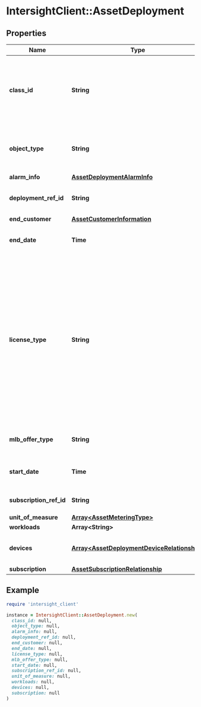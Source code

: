 # IntersightClient::AssetDeployment

## Properties

| Name | Type | Description | Notes |
| ---- | ---- | ----------- | ----- |
| **class_id** | **String** | The fully-qualified name of the instantiated, concrete type. This property is used as a discriminator to identify the type of the payload when marshaling and unmarshaling data. | [default to &#39;asset.Deployment&#39;] |
| **object_type** | **String** | The fully-qualified name of the instantiated, concrete type. The value should be the same as the &#39;ClassId&#39; property. | [default to &#39;asset.Deployment&#39;] |
| **alarm_info** | [**AssetDeploymentAlarmInfo**](AssetDeploymentAlarmInfo.md) |  | [optional] |
| **deployment_ref_id** | **String** | Identifies the consumption-based subscription&#39;s deployment. | [optional][readonly] |
| **end_customer** | [**AssetCustomerInformation**](AssetCustomerInformation.md) |  | [optional] |
| **end_date** | **Time** | End Date for the consumption-based subscription&#39;s deployment. | [optional][readonly] |
| **license_type** | **String** | Active license tier for the purchased Cisco device&#39;s deployment. * &#x60;Base&#x60; - Base as a License type. It is default license type. * &#x60;Essential&#x60; - Essential as a License type. * &#x60;Standard&#x60; - Standard as a License type. * &#x60;Advantage&#x60; - Advantage as a License type. * &#x60;Premier&#x60; - Premier as a License type. * &#x60;IWO-Essential&#x60; - IWO-Essential as a License type. * &#x60;IWO-Advantage&#x60; - IWO-Advantage as a License type. * &#x60;IWO-Premier&#x60; - IWO-Premier as a License type. | [optional][readonly][default to &#39;Base&#39;] |
| **mlb_offer_type** | **String** | Identifier for consumption based pricing. MLB refers to MultiLine Bundle. | [optional][readonly] |
| **start_date** | **Time** | Start Date for the consumption-based subscription&#39;s deployment. | [optional][readonly] |
| **subscription_ref_id** | **String** | Identifies the consumption-based subscription. | [optional][readonly] |
| **unit_of_measure** | [**Array&lt;AssetMeteringType&gt;**](AssetMeteringType.md) |  | [optional] |
| **workloads** | **Array&lt;String&gt;** |  | [optional] |
| **devices** | [**Array&lt;AssetDeploymentDeviceRelationship&gt;**](AssetDeploymentDeviceRelationship.md) | An array of relationships to assetDeploymentDevice resources. | [optional][readonly] |
| **subscription** | [**AssetSubscriptionRelationship**](AssetSubscriptionRelationship.md) |  | [optional] |

## Example

```ruby
require 'intersight_client'

instance = IntersightClient::AssetDeployment.new(
  class_id: null,
  object_type: null,
  alarm_info: null,
  deployment_ref_id: null,
  end_customer: null,
  end_date: null,
  license_type: null,
  mlb_offer_type: null,
  start_date: null,
  subscription_ref_id: null,
  unit_of_measure: null,
  workloads: null,
  devices: null,
  subscription: null
)
```

